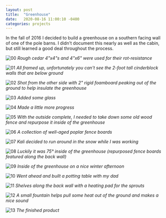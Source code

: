 ```yaml
---
layout: post
title:  "Greenhouse"
date:   2020-08-16 11:00:10 -0400
categories: projects
---
```

In the fall of 2016 I decided to build a greenhouse on a southern facing wall of one of the pole barns. I didn't document this nearly as well as the cabin, but still learned a good deal throughout the process.

![00](/assets/greenhouse/greenhouse00.jpeg)
_Rough cedar 4"x4"s and 4"x6" were used for their rot-resistance_

![01](/assets/greenhouse/greenhouse01.jpeg)
_All framed up, unfortunately you can't see the 2-foot tall cinderblock walls that are below ground_

![02](/assets/greenhouse/greenhouse02.jpeg)
_Shot from the other side with 2" rigid foamboard peaking out of the ground to help insulate the greenhouse_

![03](/assets/greenhouse/greenhouse03.jpeg)
_Added some glass_

![04](/assets/greenhouse/greenhouse04.jpeg)
_Made a little more progress_

![05](/assets/greenhouse/greenhouse05.jpeg)
_With the outside complete, I needed to take down some old wood fence and repurpose it inside of the greenhouse_

![06](/assets/greenhouse/greenhouse06.jpeg)
_A collection of well-aged poplar fence boards_

![07](/assets/greenhouse/greenhouse07.jpeg)
_Kali decided to run around in the snow while I was working_

![08](/assets/greenhouse/greenhouse08.jpeg)
_Luckily it was 75° inside of the greenhouse (repurposed fence boards featured along the back wall)_

![09](/assets/greenhouse/greenhouse09.jpeg)
_Inside of the greenhouse on a nice winter afternoon_

![10](/assets/greenhouse/greenhouse10.jpeg)
_Went ahead and built a potting table with my dad_

![11](/assets/greenhouse/greenhouse11.jpeg)
_Shelves along the back wall with a heating pad for the sprouts_

![12](/assets/greenhouse/greenhouse12.jpeg)
_A small fountain helps pull some heat out of the ground and makes a nice sound_

![13](/assets/greenhouse/greenhouse13.jpeg)
_The finished product_
